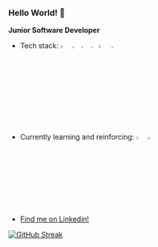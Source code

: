 <h3>Hello World! 👋</h3> 


<b>Junior Software Developer</b>

<ul>
  <li>
    Tech stack:
    <img src="https://upload.wikimedia.org/wikipedia/commons/6/61/HTML5_logo_and_wordmark.svg" width="4%"/>
    <img src="https://upload.wikimedia.org/wikipedia/commons/d/d5/CSS3_logo_and_wordmark.svg" width="2.9%"/>
    <img src="https://upload.wikimedia.org/wikipedia/commons/9/99/Unofficial_JavaScript_logo_2.svg" width="3.2%"/>
    <img src="https://upload.wikimedia.org/wikipedia/en/3/30/Java_programming_language_logo.svg" width="2.5%"/>
    <img src="https://upload.wikimedia.org/wikipedia/commons/4/4f/Csharp_Logo.png" width="4.5%"/>
    <img src="https://upload.wikimedia.org/wikipedia/commons/c/c3/Python-logo-notext.svg" width="3%"/>
  </li>
  <li>
    Currently learning and reinforcing:
    <img src="https://upload.wikimedia.org/wikipedia/commons/3/30/React_Logo_SVG.svg" width="4%"/>
    <img src="https://upload.wikimedia.org/wikipedia/commons/7/7d/Microsoft_.NET_logo.svg" width="3.5%"/>
  </li>
  <li>
    <a href="https://www.linkedin.com/in/matteo-zhao-679174239/">Find me on Linkedin!</a>
  </li>
</ul>

[![GitHub Streak](http://github-readme-streak-stats.herokuapp.com?user=matteozhao98&theme=dark&background=000000)](https://git.io/streak-stats) 

